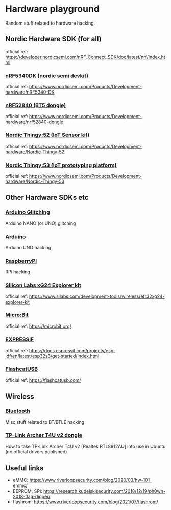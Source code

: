 # Hardware playground
Random stuff related to hardware hacking.

## Nordic Hardware SDK (for all)
official ref: https://developer.nordicsemi.com/nRF_Connect_SDK/doc/latest/nrf/index.html

### [nRF5340DK (nordic semi devkit)](nRF5340DK/README.md)
official ref: https://www.nordicsemi.com/Products/Development-hardware/nRF5340-DK

### [nRF52840 (BT5 dongle)](nRF52840-dongle/README.md)
official ref: https://www.nordicsemi.com/Products/Development-hardware/nrf52840-dongle

### [Nordic Thingy:52 (IoT Sensor kit)](thingy52/README.md)
official ref: https://www.nordicsemi.com/Products/Development-hardware/Nordic-Thingy-52

### [Nordic Thingy:53 (IoT prototyping platform)](thingy53/README.md)
official ref: https://www.nordicsemi.com/Products/Development-hardware/Nordic-Thingy-53

## Other Hardware SDKs etc

### [Arduino Glitching](glitching/README.md)
Arduino NANO (or UNO) glitching

### [Arduino](arduino/README.md)
Arduino UNO hacking

### [RaspberryPI](raspberrypi/README.md)
RPi hacking

### [Silicon Labs xG24 Explorer kit](silab-xG24/README.md)
official ref: https://www.silabs.com/development-tools/wireless/efr32xg24-explorer-kit

### [Micro:Bit](microbit/README.md)
official ref: https://microbit.org/

### [EXPRESSIF](expressif/README.md)
official ref: https://docs.espressif.com/projects/esp-idf/en/latest/esp32s3/get-started/index.html

### [FlashcatUSB](flashcatusb/README.md)
official ref: https://flashcatusb.com/

## Wireless
### [Bluetooth](bluetooth/README.md)
Misc stuff related to BT/BTLE hacking

### [TP-Link Archer T4U v2 dongle](tp-link-archer/README.md)
How to take TP-Link Archer T4U v2 [Realtek RTL8812AU] into use in Ubuntu (no official drivers published)

## Useful links
* eMMC: https://www.riverloopsecurity.com/blog/2020/03/hw-101-emmc/
* EEPROM, SPI: https://research.kudelskisecurity.com/2018/12/19/ph0wn-2018-flag-digger/
* flashrom: https://www.riverloopsecurity.com/blog/2021/07/flashrom/

